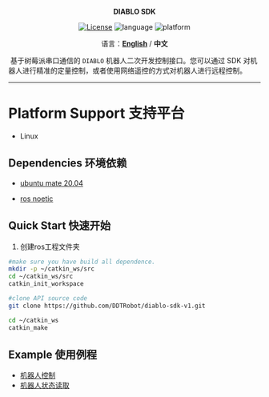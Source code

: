<p align="center"><strong>DIABLO SDK</strong></p>
<p align="center"><a href="https://github.com/Direcrt-Drive-Technology/diablo-sdk-v1/blob/master/LICENSE"><img alt="License" src="https://img.shields.io/badge/License-LGPL%202.1-orange"/></a>
<img alt="language" src="https://img.shields.io/badge/language-c++-red"/>
<img alt="platform" src="https://img.shields.io/badge/platform-raspberrypi-l"/>
</p>

<p align="center">
    语言：<a href="README.en.md"><strong>English</strong></a> / <strong>中文</strong>
</p>


​	基于树莓派串口通信的 `DIABLO` 机器人二次开发控制接口。您可以通过 SDK 对机器人进行精准的定量控制，或者使用网络遥控的方式对机器人进行远程控制。

---



# Platform Support 支持平台

* Linux 

  

## Dependencies 环境依赖

- [ubuntu mate 20.04](https://ubuntu-mate.org/download/armhf/focal/thanks/?method=torrent)

- [ros noetic](http://wiki.ros.org/noetic/Installation/Ubuntu)



## Quick Start 快速开始

1. 创建ros工程文件夹

```bash
#make sure you have build all dependence.
mkdir -p ~/catkin_ws/src
cd ~/catkin_ws/src
catkin_init_workspace

#clone API source code
git clone https://github.com/DDTRobot/diablo-sdk-v1.git

cd ~/catkin_ws
catkin_make
```



## Example 使用例程

- [机器人控制](https://github.com/Direcrt-Drive-Technology/diablo-sdk-v1/tree/master/example/movement_ctrl)
- [机器人状态读取](https://github.com/Direcrt-Drive-Technology/diablo-sdk-v1/tree/master/example/robot_status)



<!-- ## More Information 更多信息

- [中文文档](https://diablo-sdk-docs.readthedocs.io/zh_CN/latest/) -->

